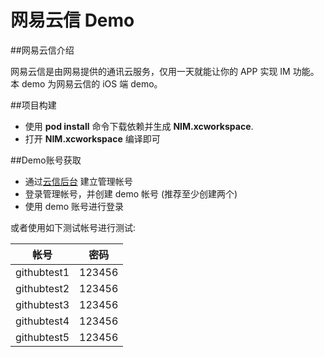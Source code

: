 # 网易云信 Demo

##网易云信介绍

网易云信是由网易提供的通讯云服务，仅用一天就能让你的 APP 实现 IM 功能。本 demo 为网易云信的 iOS 端 demo。

##项目构建

* 使用 **pod install** 命令下载依赖并生成 **NIM.xcworkspace**.
* 打开 **NIM.xcworkspace** 编译即可


##Demo账号获取

* 通过[云信后台](https://app.netease.im/login) 建立管理帐号
* 登录管理帐号，并创建 demo 帐号 (推荐至少创建两个)
* 使用 demo 账号进行登录

或者使用如下测试帐号进行测试:



| 帐号      | 密码           | 
| ------------- |:-------------:| 
| githubtest1 | 123456 | 
| githubtest2 | 123456      |
| githubtest3 | 123456      |  
| githubtest4 | 123456     |  
| githubtest5 | 123456       |  


